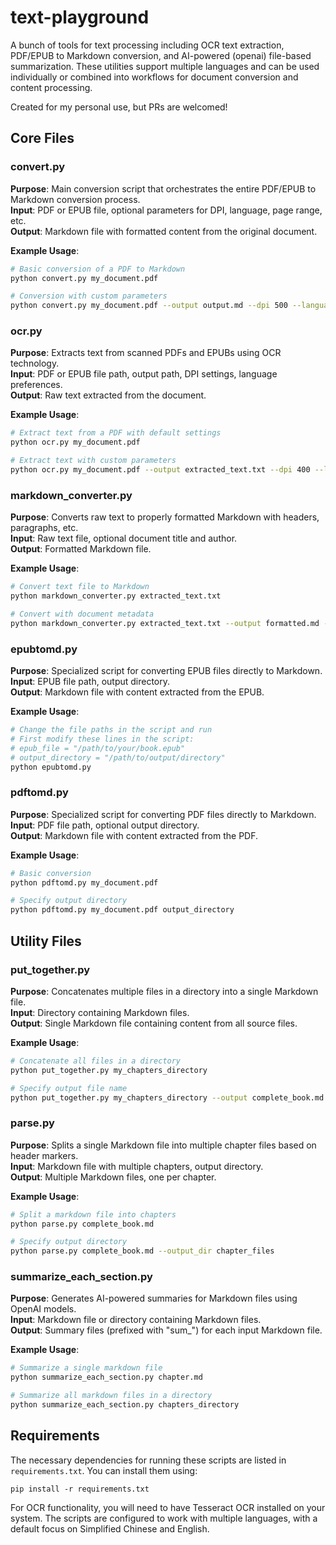 # text-playground

A bunch of tools for text processing including OCR text extraction, PDF/EPUB to Markdown conversion, and AI-powered (openai) file-based summarization. These utilities support multiple languages and can be used individually or combined into workflows for document conversion and content processing.


Created for my personal use, but PRs are welcomed!

## Core Files

### convert.py
**Purpose**: Main conversion script that orchestrates the entire PDF/EPUB to Markdown conversion process.  
**Input**: PDF or EPUB file, optional parameters for DPI, language, page range, etc.  
**Output**: Markdown file with formatted content from the original document.

**Example Usage**:
```bash
# Basic conversion of a PDF to Markdown
python convert.py my_document.pdf

# Conversion with custom parameters
python convert.py my_document.pdf --output output.md --dpi 500 --language eng
```

### ocr.py
**Purpose**: Extracts text from scanned PDFs and EPUBs using OCR technology.  
**Input**: PDF or EPUB file path, output path, DPI settings, language preferences.  
**Output**: Raw text extracted from the document.

**Example Usage**:
```bash
# Extract text from a PDF with default settings
python ocr.py my_document.pdf

# Extract text with custom parameters
python ocr.py my_document.pdf --output extracted_text.txt --dpi 400 --language chi_sim
```

### markdown_converter.py
**Purpose**: Converts raw text to properly formatted Markdown with headers, paragraphs, etc.  
**Input**: Raw text file, optional document title and author.  
**Output**: Formatted Markdown file.

**Example Usage**:
```bash
# Convert text file to Markdown
python markdown_converter.py extracted_text.txt

# Convert with document metadata
python markdown_converter.py extracted_text.txt --output formatted.md --title "Document Title" --author "Author Name"
```

### epubtomd.py
**Purpose**: Specialized script for converting EPUB files directly to Markdown.  
**Input**: EPUB file path, output directory.  
**Output**: Markdown file with content extracted from the EPUB.

**Example Usage**:
```bash
# Change the file paths in the script and run
# First modify these lines in the script:
# epub_file = "/path/to/your/book.epub"
# output_directory = "/path/to/output/directory"
python epubtomd.py
```

### pdftomd.py
**Purpose**: Specialized script for converting PDF files directly to Markdown.  
**Input**: PDF file path, optional output directory.  
**Output**: Markdown file with content extracted from the PDF.

**Example Usage**:
```bash
# Basic conversion
python pdftomd.py my_document.pdf

# Specify output directory
python pdftomd.py my_document.pdf output_directory
```

## Utility Files

### put_together.py
**Purpose**: Concatenates multiple files in a directory into a single Markdown file.  
**Input**: Directory containing Markdown files.  
**Output**: Single Markdown file containing content from all source files.

**Example Usage**:
```bash
# Concatenate all files in a directory
python put_together.py my_chapters_directory

# Specify output file name
python put_together.py my_chapters_directory --output complete_book.md
```

### parse.py
**Purpose**: Splits a single Markdown file into multiple chapter files based on header markers.  
**Input**: Markdown file with multiple chapters, output directory.  
**Output**: Multiple Markdown files, one per chapter.

**Example Usage**:
```bash
# Split a markdown file into chapters
python parse.py complete_book.md

# Specify output directory
python parse.py complete_book.md --output_dir chapter_files
```

### summarize_each_section.py
**Purpose**: Generates AI-powered summaries for Markdown files using OpenAI models.  
**Input**: Markdown file or directory containing Markdown files.  
**Output**: Summary files (prefixed with "sum_") for each input Markdown file.

**Example Usage**:
```bash
# Summarize a single markdown file
python summarize_each_section.py chapter.md

# Summarize all markdown files in a directory
python summarize_each_section.py chapters_directory
```

## Requirements

The necessary dependencies for running these scripts are listed in `requirements.txt`. You can install them using:

```
pip install -r requirements.txt
```

For OCR functionality, you will need to have Tesseract OCR installed on your system. The scripts are configured to work with multiple languages, with a default focus on Simplified Chinese and English. 